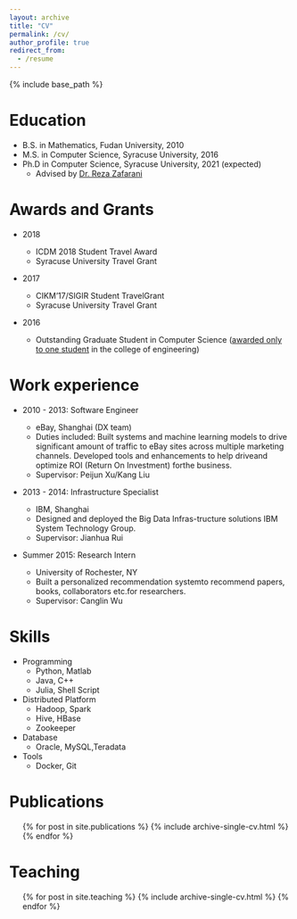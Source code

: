 ```yaml
---
layout: archive
title: "CV"
permalink: /cv/
author_profile: true
redirect_from:
  - /resume
---
```


{% include base_path %}

Education
======
* B.S. in Mathematics, Fudan University, 2010
* M.S. in Computer Science, Syracuse University, 2016
* Ph.D in Computer Science, Syracuse University, 2021 (expected)
  * Advised by [Dr. Reza Zafarani](http://ecs.syr.edu/faculty/reza/)

Awards and Grants
======
* 2018 
  * ICDM 2018 Student Travel Award
  * Syracuse University Travel Grant
  
* 2017
  * CIKM’17/SIGIR Student TravelGrant
  * Syracuse University Travel Grant
  
* 2016
  * Outstanding Graduate Student in Computer Science (<ins>awarded only to one student</ins> in the college of engineering)
  


Work experience
======
* 2010 - 2013: Software Engineer
  * eBay, Shanghai (DX team)
  * Duties included: Built systems and machine learning models to drive significant amount of traffic to eBay sites across multiple marketing channels. Developed tools and enhancements to help driveand optimize ROI (Return On Investment) forthe business.
  * Supervisor: Peijun Xu/Kang Liu

* 2013 - 2014: Infrastructure Specialist
  * IBM, Shanghai
  * Designed  and  deployed  the  Big  Data  Infras-tructure solutions IBM System Technology Group.
  * Supervisor: Jianhua Rui
  
* Summer 2015: Research Intern
  * University of Rochester, NY
  * Built a personalized recommendation systemto recommend papers, books, collaborators etc.for researchers.
  * Supervisor: Canglin Wu
  
Skills
======
* Programming
  * Python, Matlab
  * Java, C++
  * Julia, Shell Script
* Distributed  Platform
  * Hadoop, Spark
  * Hive, HBase
  * Zookeeper
* Database
  * Oracle, MySQL,Teradata
* Tools
  * Docker, Git

Publications
======
  <ul>{% for post in site.publications %}
    {% include archive-single-cv.html %}
  {% endfor %}</ul>
  
Teaching
======
  <ul>{% for post in site.teaching %}
    {% include archive-single-cv.html %}
  {% endfor %}</ul>
  
